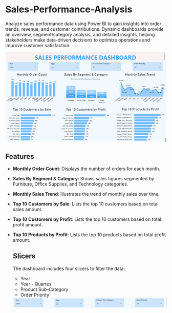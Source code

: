 # Sales-Performance-Analysis
Analyze sales performance data using Power BI to gain insights into order trends, revenue, and customer contributions. Dynamic dashboards provide an overview, segment/category analysis, and detailed insights, helping stakeholders make data-driven decisions to optimize operations and improve customer satisfaction.

<img src="Sales performance Dashboard.png"/>

## Features
- **Monthly Order Count**: Displays the number of orders for each month.
- **Sales By Segment & Category**: Shows sales figures segmented by Furniture, Office Supplies, and Technology categories.
- **Monthly Sales Trend**: Illustrates the trend of monthly sales over time.
- **Top 10 Customers by Sale**: Lists the top 10 customers based on total sales amount.
- **Top 10 Customers by Profit**: Lists the top 10 customers based on total profit amount.
- **Top 10 Products by Profit**: Lists the top 10 products based on total profit amount.

  ## Slicers
  The dashboard includes four slicers to filter the data:
  * Year
  * Year - Quartes
  * Product Sub-Category
  * Order Priority

   <img src="Slicers.png"/> 
